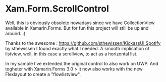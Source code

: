 # Xam.Form.ScrollControl

Well, this is obviously obsolete nowadays since we have CollectionView available in Xamarin.Forms. But for fun this project will still be up and around. :)

Thanks to the awesome : https://github.com/sthewissen/KickassUI.Spotify by sthewissen I found exactly what I needed. A smooth implication of listview, well, in this case a scrollview, to act as a horizontal list.

In my sample I've extended the original control to also work on UWP. And togheter with Xamarin.Forms 3.0 > it now also works with the new Flexlayout to create a "flowlistview".

